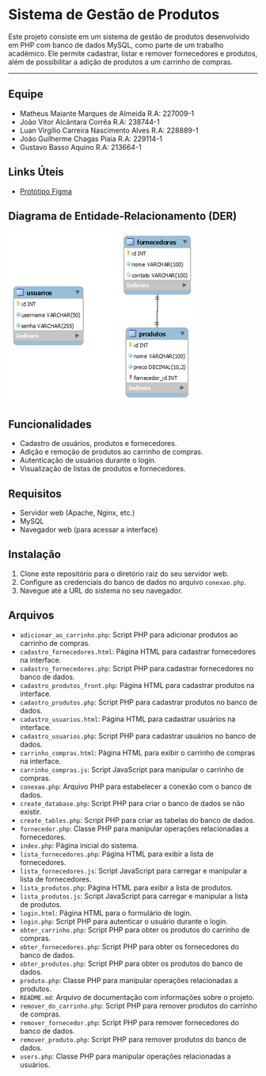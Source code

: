# Sistema de Gestão de Produtos

Este projeto consiste em um sistema de gestão de produtos desenvolvido em PHP com banco de dados MySQL, como parte de um trabalho acadêmico. Ele permite cadastrar, listar e remover fornecedores e produtos, além de possibilitar a adição de produtos a um carrinho de compras.

---

## Equipe

- Matheus Maiante Marques de Almeida R.A: 227009-1
- João Vitor Alcântara Corrêa R.A: 238744-1
- Luan Virgílio Carreira Nascimento Alves R.A: 228889-1
- João Guilherme Chagas Piaia R.A: 229114-1
- Gustavo Basso Aquino R.A: 213664-1

## Links Úteis

- [Protótipo Figma](https://www.figma.com/file/QMW5flhzFzc7Xqf05Tr2Y3/Trabalho-Sistema-de-gest%C3%A3o-de-produtos?type=design&node-id=0%3A1&mode=design&t=GAgGcR1jGPCSf9gu-1)

## Diagrama de Entidade-Relacionamento (DER)

![Diagrama Entidade Relacionamento](https://github.com/MatheusMatiasUniver/Sistema-de-Produtos/blob/0d72e5f2e556387fbcc1da5ac8aaca3c52898f75/Imagem%20DER%20Sistema%20de%20Produtos.png)

## Funcionalidades

- Cadastro de usuários, produtos e fornecedores.
- Adição e remoção de produtos ao carrinho de compras.
- Autenticação de usuários durante o login.
- Visualização de listas de produtos e fornecedores.

## Requisitos

- Servidor web (Apache, Nginx, etc.)
- MySQL
- Navegador web (para acessar a interface)

## Instalação

1. Clone este repositório para o diretório raiz do seu servidor web.
2. Configure as credenciais do banco de dados no arquivo `conexao.php`.
3. Navegue até a URL do sistema no seu navegador.

## Arquivos

- `adicionar_ao_carrinho.php`: Script PHP para adicionar produtos ao carrinho de compras.
- `cadastro_fornecedores.html`: Página HTML para cadastrar fornecedores na interface.
- `cadastro_fornecedores.php`: Script PHP para cadastrar fornecedores no banco de dados.
- `cadastro_produtos_front.php`: Página HTML para cadastrar produtos na interface.
- `cadastro_produtos.php`: Script PHP para cadastrar produtos no banco de dados.
- `cadastro_usuarios.html`: Página HTML para cadastrar usuários na interface.
- `cadastro_usuarios.php`: Script PHP para cadastrar usuários no banco de dados.
- `carrinho_compras.html`: Página HTML para exibir o carrinho de compras na interface.
- `carrinho_compras.js`: Script JavaScript para manipular o carrinho de compras.
- `conexao.php`: Arquivo PHP para estabelecer a conexão com o banco de dados.
- `create_database.php`: Script PHP para criar o banco de dados se não existir.
- `create_tables.php`: Script PHP para criar as tabelas do banco de dados.
- `fornecedor.php`: Classe PHP para manipular operações relacionadas a fornecedores.
- `index.php`: Página inicial do sistema.
- `lista_fornecedores.php`: Página HTML para exibir a lista de fornecedores.
- `lista_fornecedores.js`: Script JavaScript para carregar e manipular a lista de fornecedores.
- `lista_produtos.php`: Página HTML para exibir a lista de produtos.
- `lista_produtos.js`: Script JavaScript para carregar e manipular a lista de produtos.
- `login.html`: Página HTML para o formulário de login.
- `login.php`: Script PHP para autenticar o usuário durante o login.
- `obter_carrinho.php`: Script PHP para obter os produtos do carrinho de compras.
- `obter_fornecedores.php`: Script PHP para obter os fornecedores do banco de dados.
- `obter_produtos.php`: Script PHP para obter os produtos do banco de dados.
- `produto.php`: Classe PHP para manipular operações relacionadas a produtos.
- `README.md`: Arquivo de documentação com informações sobre o projeto.
- `remover_do_carrinho.php`: Script PHP para remover produtos do carrinho de compras.
- `remover_fornecedor.php`: Script PHP para remover fornecedores do banco de dados.
- `remover_produto.php`: Script PHP para remover produtos do banco de dados.
- `users.php`: Classe PHP para manipular operações relacionadas a usuários.
